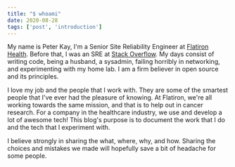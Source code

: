 ```yaml
---
title: "$ whoami"
date: 2020-08-28
tags: ['post', 'introduction']
---
```


My name is Peter Kay, I'm a Senior Site Reliability Engineer at [Flatiron
Health](https://flatiron.com). Before that, I was an SRE at [Stack Overflow](https://stackoverflow.com). My days consist of
writing code, being a husband, a sysadmin, failing horribly in networking, and
experimenting with my home lab. I am a firm believer in open source and its
principles.

I love my job and the people that I work with. They are some of the smartest people
that I've ever had the pleasure of knowing. At Flatiron, we're all working
towards the same mission, and that is to help out in cancer research. For a
company in the healthcare industry, we use and develop a lot of awesome tech!
This blog's purpose is to document the work that I do and the tech that I
experiment with.

I believe strongly in sharing the what, where, why, and how. Sharing the
choices and mistakes we made will hopefully save a bit of headache for some
people.
